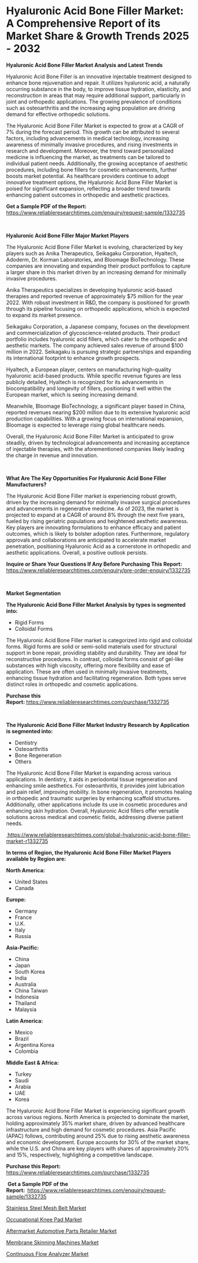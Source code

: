 <p><h1>Hyaluronic Acid Bone Filler Market: A Comprehensive Report of its Market Share & Growth Trends 2025 - 2032</h1></p><p><strong>Hyaluronic Acid Bone Filler Market Analysis and Latest Trends</strong></p>
<p><p>Hyaluronic Acid Bone Filler is an innovative injectable treatment designed to enhance bone rejuvenation and repair. It utilizes hyaluronic acid, a naturally occurring substance in the body, to improve tissue hydration, elasticity, and reconstruction in areas that may require additional support, particularly in joint and orthopedic applications. The growing prevalence of conditions such as osteoarthritis and the increasing aging population are driving demand for effective orthopedic solutions.</p><p>The Hyaluronic Acid Bone Filler Market is expected to grow at a CAGR of 7% during the forecast period. This growth can be attributed to several factors, including advancements in medical technology, increasing awareness of minimally invasive procedures, and rising investments in research and development. Moreover, the trend toward personalized medicine is influencing the market, as treatments can be tailored to individual patient needs. Additionally, the growing acceptance of aesthetic procedures, including bone fillers for cosmetic enhancements, further boosts market potential. As healthcare providers continue to adopt innovative treatment options, the Hyaluronic Acid Bone Filler Market is poised for significant expansion, reflecting a broader trend towards enhancing patient outcomes in orthopedic and aesthetic practices.</p></p>
<p><strong>Get a Sample PDF of the Report:&nbsp;</strong> <a href="https://www.reliableresearchtimes.com/enquiry/request-sample/1332735?utm_campaign=2263&utm_medium=2&utm_source=Github&utm_content=ia&utm_term=24032025&utm_id=hyaluronic-acid-bone-filler">https://www.reliableresearchtimes.com/enquiry/request-sample/1332735</a></p>
<p>&nbsp;</p>
<p><strong>Hyaluronic Acid Bone Filler Major Market Players</strong></p>
<p><p>The Hyaluronic Acid Bone Filler Market is evolving, characterized by key players such as Anika Therapeutics, Seikagaku Corporation, Hyaltech, Adoderm, Dr. Korman Laboratories, and Bloomage BioTechnology. These companies are innovating and expanding their product portfolios to capture a larger share in this market driven by an increasing demand for minimally invasive procedures.</p><p>Anika Therapeutics specializes in developing hyaluronic acid-based therapies and reported revenue of approximately $75 million for the year 2022. With robust investment in R&D, the company is positioned for growth through its pipeline focusing on orthopedic applications, which is expected to expand its market presence.</p><p>Seikagaku Corporation, a Japanese company, focuses on the development and commercialization of glycoscience-related products. Their product portfolio includes hyaluronic acid fillers, which cater to the orthopedic and aesthetic markets. The company achieved sales revenue of around $100 million in 2022. Seikagaku is pursuing strategic partnerships and expanding its international footprint to enhance growth prospects.</p><p>Hyaltech, a European player, centers on manufacturing high-quality hyaluronic acid-based products. While specific revenue figures are less publicly detailed, Hyaltech is recognized for its advancements in biocompatibility and longevity of fillers, positioning it well within the European market, which is seeing increasing demand.</p><p>Meanwhile, Bloomage BioTechnology, a significant player based in China, reported revenues nearing $200 million due to its extensive hyaluronic acid production capabilities. With a growing focus on international expansion, Bloomage is expected to leverage rising global healthcare needs.</p><p>Overall, the Hyaluronic Acid Bone Filler Market is anticipated to grow steadily, driven by technological advancements and increasing acceptance of injectable therapies, with the aforementioned companies likely leading the charge in revenue and innovation.</p></p>
<p>&nbsp;</p>
<p><strong>What Are The Key Opportunities For Hyaluronic Acid Bone Filler Manufacturers?</strong></p>
<p><p>The Hyaluronic Acid Bone Filler market is experiencing robust growth, driven by the increasing demand for minimally invasive surgical procedures and advancements in regenerative medicine. As of 2023, the market is projected to expand at a CAGR of around 8% through the next five years, fueled by rising geriatric populations and heightened aesthetic awareness. Key players are innovating formulations to enhance efficacy and patient outcomes, which is likely to bolster adoption rates. Furthermore, regulatory approvals and collaborations are anticipated to accelerate market penetration, positioning Hyaluronic Acid as a cornerstone in orthopedic and aesthetic applications. Overall, a positive outlook persists.</p></p>
<p><strong>Inquire or Share Your Questions If Any Before Purchasing This Report:</strong> <a href="https://www.reliableresearchtimes.com/enquiry/pre-order-enquiry/1332735?utm_campaign=2263&utm_medium=2&utm_source=Github&utm_content=ia&utm_term=24032025&utm_id=hyaluronic-acid-bone-filler">https://www.reliableresearchtimes.com/enquiry/pre-order-enquiry/1332735</a></p>
<p>&nbsp;</p>
<p><strong>Market Segmentation</strong></p>
<p><strong>The Hyaluronic Acid Bone Filler Market Analysis by types is segmented into:</strong></p>
<p><ul><li>Rigid Forms</li><li>Colloidal Forms</li></ul></p>
<p><p>The Hyaluronic Acid Bone Filler market is categorized into rigid and colloidal forms. Rigid forms are solid or semi-solid materials used for structural support in bone repair, providing stability and durability. They are ideal for reconstructive procedures. In contrast, colloidal forms consist of gel-like substances with high viscosity, offering more flexibility and ease of application. These are often used in minimally invasive treatments, enhancing tissue hydration and facilitating regeneration. Both types serve distinct roles in orthopedic and cosmetic applications.</p></p>
<p><strong>Purchase this Report:&nbsp;</strong><a href="https://www.reliableresearchtimes.com/purchase/1332735?utm_campaign=2263&utm_medium=2&utm_source=Github&utm_content=ia&utm_term=24032025&utm_id=hyaluronic-acid-bone-filler">https://www.reliableresearchtimes.com/purchase/1332735</a></p>
<p>&nbsp;</p>
<p><strong>The Hyaluronic Acid Bone Filler Market Industry Research by Application is segmented into:</strong></p>
<p><ul><li>Dentistry</li><li>Osteoarthritis</li><li>Bone Regeneration</li><li>Others</li></ul></p>
<p><p>The Hyaluronic Acid Bone Filler Market is expanding across various applications. In dentistry, it aids in periodontal tissue regeneration and enhancing smile aesthetics. For osteoarthritis, it provides joint lubrication and pain relief, improving mobility. In bone regeneration, it promotes healing in orthopedic and traumatic surgeries by enhancing scaffold structures. Additionally, other applications include its use in cosmetic procedures and enhancing skin hydration. Overall, Hyaluronic Acid fillers offer versatile solutions across medical and cosmetic fields, addressing diverse patient needs.</p></p>
<p><a href="https://www.reliableresearchtimes.com/global-hyaluronic-acid-bone-filler-market-r1332735?utm_campaign=2263&utm_medium=2&utm_source=Github&utm_content=ia&utm_term=24032025&utm_id=hyaluronic-acid-bone-filler">&nbsp;https://www.reliableresearchtimes.com/global-hyaluronic-acid-bone-filler-market-r1332735</a></p>
<p><strong>In terms of Region, the Hyaluronic Acid Bone Filler Market Players available by Region are:</strong></p>
<p>
    <p> <strong> North America: </strong>
        <ul>
            <li>United States</li>
            <li>Canada</li>
        </ul>
        </p> 
    <p> <strong> Europe: </strong>
        <ul>
            <li>Germany</li>
            <li>France</li>
            <li>U.K.</li>
            <li>Italy</li>
            <li>Russia</li>
        </ul>
        </p> 
    <p> <strong> Asia-Pacific: </strong>
        <ul>
            <li>China</li>
            <li>Japan</li>
            <li>South Korea</li>
            <li>India</li>
            <li>Australia</li>
            <li>China Taiwan</li>
            <li>Indonesia</li>
            <li>Thailand</li>
            <li>Malaysia</li>
        </ul>
        </p> 
    <p> <strong> Latin America: </strong>
        <ul>
            <li>Mexico</li>
            <li>Brazil</li>
            <li>Argentina Korea</li>
            <li>Colombia</li>
        </ul>
        </p> 
    <p> <strong> Middle East & Africa: </strong>
        <ul>
            <li>Turkey</li>
            <li>Saudi</li>
            <li>Arabia</li>
            <li>UAE</li>
            <li>Korea</li>
        </ul>
    </p>
    </p>
<p><p>The Hyaluronic Acid Bone Filler Market is experiencing significant growth across various regions. North America is projected to dominate the market, holding approximately 35% market share, driven by advanced healthcare infrastructure and high demand for cosmetic procedures. Asia Pacific (APAC) follows, contributing around 25% due to rising aesthetic awareness and economic development. Europe accounts for 30% of the market share, while the U.S. and China are key players with shares of approximately 20% and 15%, respectively, highlighting a competitive landscape.</p></p>
<p><strong>Purchase this Report: </strong><a href="https://www.reliableresearchtimes.com/purchase/1332735?utm_campaign=2263&utm_medium=2&utm_source=Github&utm_content=ia&utm_term=24032025&utm_id=hyaluronic-acid-bone-filler">https://www.reliableresearchtimes.com/purchase/1332735</a></p>
<p>&nbsp;<strong>Get a Sample PDF of the Report:&nbsp;&nbsp;</strong><a href="https://www.reliableresearchtimes.com/enquiry/request-sample/1332735?utm_campaign=2263&utm_medium=2&utm_source=Github&utm_content=ia&utm_term=24032025&utm_id=hyaluronic-acid-bone-filler">https://www.reliableresearchtimes.com/enquiry/request-sample/1332735</a></p>
<p><strong></strong></p>
<p><p><a href="https://www.linkedin.com/pulse/stainless-steel-mesh-belt-sector-surge-126-growth-gkmof?utm_campaign=2263&utm_medium=2&utm_source=Github&utm_content=ia&utm_term=24032025&utm_id=hyaluronic-acid-bone-filler">Stainless Steel Mesh Belt Market</a></p><p><a href="https://github.com/moroesarta/Market-Research-Report-List-1/blob/main/occupational-knee-pad-market.md?utm_campaign=2263&utm_medium=2&utm_source=Github&utm_content=ia&utm_term=24032025&utm_id=hyaluronic-acid-bone-filler">Occupational Knee Pad Market</a></p><p><a href="https://github.com/sadaandilou/Market-Research-Report-List-1/blob/main/aftermarket-automotive-parts-retailer-market.md?utm_campaign=2263&utm_medium=2&utm_source=Github&utm_content=ia&utm_term=24032025&utm_id=hyaluronic-acid-bone-filler">Aftermarket Automotive Parts Retailer Market</a></p><p><a href="https://www.linkedin.com/pulse/membrane-skinning-machines-market-forecast-2025-2032-njwcf?utm_campaign=2263&utm_medium=2&utm_source=Github&utm_content=ia&utm_term=24032025&utm_id=hyaluronic-acid-bone-filler">Membrane Skinning Machines Market</a></p><p><a href="https://www.linkedin.com/pulse/study-forecastingthe-globalcontinuous-flow-analyzer-market-dhkff?utm_campaign=2263&utm_medium=2&utm_source=Github&utm_content=ia&utm_term=24032025&utm_id=hyaluronic-acid-bone-filler">Continuous Flow Analyzer Market</a></p></p>